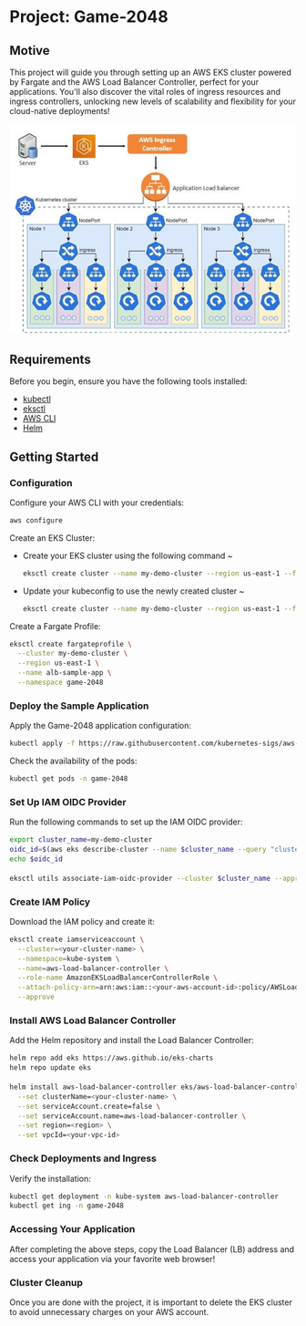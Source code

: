 # Project: Game-2048
## Motive

This project will guide you through setting up an AWS EKS cluster powered by Fargate and the AWS Load Balancer Controller, perfect for your applications. You'll also discover the vital roles of ingress resources and ingress controllers, unlocking new levels of scalability and flexibility for your cloud-native deployments!

![Diagram](./diagram.JPG)


## Requirements

Before you begin, ensure you have the following tools installed:

- [kubectl](https://kubernetes.io/docs/tasks/tools/install-kubectl-linux/)
- [eksctl](https://eksctl.io/installation/)
- [AWS CLI](https://docs.aws.amazon.com/cli/latest/userguide/getting-started-install.html)
- [Helm](https://helm.sh/docs/intro/install/)

## Getting Started

### Configuration

Configure your AWS CLI with your credentials:
```bash
aws configure
```

Create an EKS Cluster:
- Create your EKS cluster using the following command ~
  ```bash
  eksctl create cluster --name my-demo-cluster --region us-east-1 --fargate
  ```
- Update your kubeconfig to use the newly created cluster ~
  ```bash
  eksctl create cluster --name my-demo-cluster --region us-east-1 --fargate
  ```

Create a Fargate Profile:
```bash
eksctl create fargateprofile \
  --cluster my-demo-cluster \
  --region us-east-1 \
  --name alb-sample-app \
  --namespace game-2048
```

### Deploy the Sample Application

Apply the Game-2048 application configuration:
```bash
kubectl apply -f https://raw.githubusercontent.com/kubernetes-sigs/aws-load-balancer-controller/v2.5.4/docs/examples/2048/2048_full.yaml
```

Check the availability of the pods:
```bash
kubectl get pods -n game-2048
```

### Set Up IAM OIDC Provider

Run the following commands to set up the IAM OIDC provider:
```bash
export cluster_name=my-demo-cluster
oidc_id=$(aws eks describe-cluster --name $cluster_name --query "cluster.identity.oidc.issuer" --output text | cut -d '/' -f 5)
echo $oidc_id

eksctl utils associate-iam-oidc-provider --cluster $cluster_name --approve
```

### Create IAM Policy

Download the IAM policy and create it:
```bash
eksctl create iamserviceaccount \
  --cluster=<your-cluster-name> \
  --namespace=kube-system \
  --name=aws-load-balancer-controller \
  --role-name AmazonEKSLoadBalancerControllerRole \
  --attach-policy-arn=arn:aws:iam::<your-aws-account-id>:policy/AWSLoadBalancerControllerIAMPolicy \
  --approve
```

### Install AWS Load Balancer Controller

Add the Helm repository and install the Load Balancer Controller:
```bash
helm repo add eks https://aws.github.io/eks-charts
helm repo update eks

helm install aws-load-balancer-controller eks/aws-load-balancer-controller -n kube-system \
  --set clusterName=<your-cluster-name> \
  --set serviceAccount.create=false \
  --set serviceAccount.name=aws-load-balancer-controller \
  --set region=<region> \
  --set vpcId=<your-vpc-id>
```

### Check Deployments and Ingress

Verify the installation:
```bash
kubectl get deployment -n kube-system aws-load-balancer-controller
kubectl get ing -n game-2048
```

### Accessing Your Application

After completing the above steps, copy the Load Balancer (LB) address and access your application via your favorite web browser!

### Cluster Cleanup

Once you are done with the project, it is important to delete the EKS cluster to avoid unnecessary charges on your AWS account.
